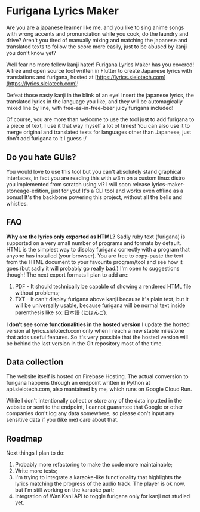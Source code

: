 # **Furigana Lyrics Maker**

Are you are a japanese learner like me, and you like to sing anime songs with wrong accents and pronunciation while you cook, do the laundry and drive?
Aren't you tired of manually mixing and matching the japanese and translated texts to follow the score more easily, just to be abused by kanji you don't know yet?

Well fear no more fellow kanji hater! Furigana Lyrics Maker has you covered!
A free and open source tool written in Flutter to create Japanese lyrics with translations and furigana, hosted at [https://lyrics.sielotech.com](https://lyrics.sielotech.com)!

Defeat those nasty kanji in the blink of an eye! Insert the japanese lyrics, the translated lyrics in the language you like, and they will be automagically mixed line by line, with free-as-in-free-beer juicy furigana included!

Of course, you are more than welcome to use the tool just to add furigana to a piece of text, I use it that way myself a lot of times! You can also use it to merge original and translated texts for languages other than Japanese, just don't add furigana to it I guess :/

## Do you hate GUIs?
You would love to use this tool but you can't absolutely stand graphical interfaces, in fact you are reading this with w3m on a custom linux distro you implemented from scratch using vi? I will soon release lyrics-maker-stoneage-edition, just for you! It's a CLI tool and works even offline as a bonus! It's the backbone powering this project, without all the bells and whistles.

## FAQ
**Why are the lyrics only exported as HTML?**
Sadly ruby text (furigana) is supported on a very small number of programs and formats by default. HTML is the simplest way to display furigana correctly with a program that anyone has installed (your browser). You are free to copy-paste the text from the HTML document to your favourite program/tool and see how it goes (but sadly it will probably go really bad.) I'm open to suggestions though! The next export formats I plan to add are:
1. PDF - It should technically be capable of showing a rendered HTML file without problems;
2. TXT - It can't display furigana above kanji because it's plain text, but it will be universally usable, because furigana will be normal text inside parenthesis like so:
日本語 (にほんご).

**I don't see some functionalities in the hosted version**
I update the hosted version at lyrics.sielotech.com only when I reach a new stable milestone that adds useful features. So it's very possible that the hosted version will be behind the last version in the Git repository most of the time.

## Data collection
The website itself is hosted on Firebase Hosting.
The actual conversion to furigana happens through an endpoint written in Python at api.sielotech.com, also mantained by me, which runs on Google Cloud Run.

While I don't intentionally collect or store any of the data inputted in the website or sent to the endpoint, I cannot guarantee that Google or other companies don't log any data somewhere, so please don't input any sensitive data if you (like me) care about that.

## Roadmap
Next things I plan to do:
1. Probably more refactoring to make the code more maintainable;
3. Write more tests;
4. I'm trying to integrate a karaoke-like functionality that highlights the lyrics matching the progress of the audio track. The player is ok now, but I'm still working on the karaoke part;
5. Integration of WaniKani API to toggle furigana only for kanji not studied yet.

